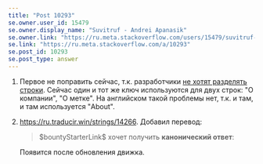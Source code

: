 ```yaml
---
title: "Post 10293"
se.owner.user_id: 15479
se.owner.display_name: "Suvitruf - Andrei Apanasik"
se.owner.link: "https://ru.meta.stackoverflow.com/users/15479/suvitruf-andrei-apanasik"
se.link: "https://ru.meta.stackoverflow.com/a/10293"
se.post_id: 10293
se.post_type: answer
---
```

<ol>
<li>Первое не поправить сейчас, т.к. разработчики <a href="https://meta.stackexchange.com/q/316766/260198">не хотят разделять строки</a>. Сейчас один и тот же ключ используются для двух строк: "О компании", "О метке". На английском такой проблемы нет, т.к. и там, и там используется "About".</li>
<li><p><a href="https://ru.traducir.win/strings/14266" rel="nofollow noreferrer">https://ru.traducir.win/strings/14266</a>. Добавил перевод:</p>

<blockquote>
  <p>$bountyStarterLink$ хочет получить <strong>канонический ответ</strong>:</p>
</blockquote>

<p>Появится после обновления движка.</p></li>
</ol>
